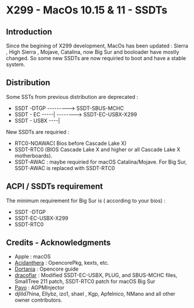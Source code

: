 # X299 - MacOs 10.15 & 11 - SSDTs

## Introduction
Since the begining of X299 development, MacOs has been updated :  Sierra , High Sierra , Mojave, Catalina, now Big Sur and booloader have mostly changed.
So some new SSDTs are now requiried to boot and have a stable system.

## Distribution
Some SSTs from previous distribution are deprecated :
- SSDT -DTGP  ---------> SSDT-SBUS-MCHC
- SSDT - EC  -----|
                             --------> SSDT-EC-USBX-X299
- SSDT - USBX ----|

New SSDTs are requiried :
- RTC0-NOAWAC( Bios before Cascade Lake X)
- SSDT-RTC0 (BIOS Cascade Lake X and higher or all Cascade Lake X motherboards).
- SSDT-AWAC : maybe requiried for macOS Catalina/Mojave. For Big Sur, SSDT-AWAC is replaced with SSDT-RTC0

## ACPI / SSDTs requirement
The minimum requirement for Big Sur is ( according to your bios) :
- SSDT -DTGP 
- SSDT-EC-USBX-X299
- SSDT-RTC0

## Credits - Acknowledgments
* Apple : macOS
* [Acidanthera](https://github.com/acidanthera) : OpencorePkg, kexts, etc.
* [Dortania](https://github.com/dortania) : Opencore guide
* [dracoflar](https://github.com/khronokernel) : Modified SSDT-EC-USBX, PLUG, and SBUS-MCHC files, SmallTree 211 patch, SSDT-RTC0 patch for macOS Big Sur
* [Pavo](https://github.com/Pavo-IM) : AGPMInjector
* djlild7hina, Ellybz, izo1, shael , Kgp, Apfelnico, NMano and all other owner contributors.
